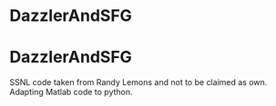 # DazzlerAndSFG
# DazzlerAndSFG

SSNL code taken from Randy Lemons and not to be claimed as own. 
Adapting Matlab code to python. 


